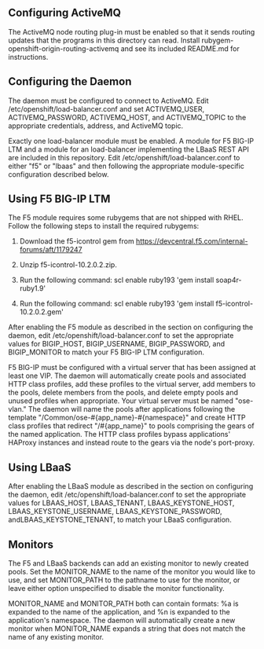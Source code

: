 Configuring ActiveMQ
--------------------

The ActiveMQ node routing plug-in must be enabled so that it sends routing
updates that the programs in this directory can read.  Install
rubygem-openshift-origin-routing-activemq and see its included README.md for
instructions.

Configuring the Daemon
----------------------

The daemon must be configured to connect to ActiveMQ. Edit
/etc/openshift/load-balancer.conf and set ACTIVEMQ_USER, ACTIVEMQ_PASSWORD,
ACTIVEMQ_HOST, and ACTIVEMQ_TOPIC to the appropriate credentials, address, and
ActiveMQ topic.

Exactly one load-balancer module must be enabled.  A module for F5 BIG-IP LTM
and a module for an load-balancer implementing the LBaaS REST API are included
in this repository.  Edit /etc/openshift/load-balancer.conf to either "f5" or
"lbaas" and then following the appropriate module-specific configuration
described below.

Using F5 BIG-IP LTM
-------------------

The F5 module requires some rubygems that are not shipped with RHEL.  Follow the
following steps to install the required rubygems:

1. Download the f5-icontrol gem from
   https://devcentral.f5.com/internal-forums/aft/1179247

2. Unzip f5-icontrol-10.2.0.2.zip.

3. Run the following command:
   scl enable ruby193 'gem install soap4r-ruby1.9'

4. Run the following command:
   scl enable ruby193 'gem install f5-icontrol-10.2.0.2.gem'

After enabling the F5 module as described in the section on configuring the
daemon, edit /etc/openshift/load-balancer.conf to set the appropriate values
for BIGIP_HOST, BIGIP_USERNAME, BIGIP_PASSWORD, and BIGIP_MONITOR to match your
F5 BIG-IP LTM configuration.

F5 BIG-IP must be configured with a virtual server that has been assigned at
least one VIP.  The daemon will automatically create pools and associated HTTP
class profiles, add these profiles to the virtual server, add members to the
pools, delete members from the pools, and delete empty pools and unused profiles
when appropriate.  Your virtual server must be named "ose-vlan." The daemon will
name the pools after applications following the template
"/Common/ose-#{app_name}-#{namespace}" and create HTTP class profiles that
redirect "/#{app_name}" to pools comprising the gears of the named application.
The HTTP class profiles bypass applications' HAProxy instances and instead route
to the gears via the node's port-proxy.

Using LBaaS
-----------

After enabling the LBaaS module as described in the section on
configuring the daemon, edit /etc/openshift/load-balancer.conf to set
the appropriate values for LBAAS_HOST, LBAAS_TENANT, LBAAS_KEYSTONE_HOST,
LBAAS_KEYSTONE_USERNAME, LBAAS_KEYSTONE_PASSWORD, andLBAAS_KEYSTONE_TENANT,
to match your LBaaS configuration.

Monitors
--------
The F5 and LBaaS backends can add an existing monitor to newly created pools.
Set the MONITOR_NAME to the name of the monitor you would like to use, and set
MONITOR_PATH to the pathname to use for the monitor, or leave either option
unspecified to disable the monitor functionality.

MONITOR_NAME and MONITOR_PATH both can contain formats: %a is expanded to the
name of the application, and %n is expanded to the application's namespace.
The daemon will automatically create a new monitor when MONITOR_NAME expands
a string that does not match the name of any existing monitor.
